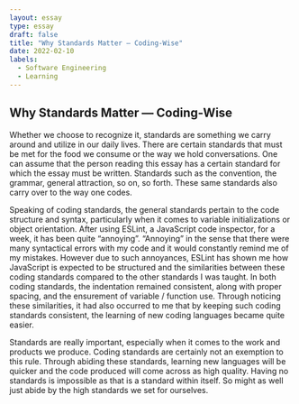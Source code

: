 ```yaml
---
layout: essay
type: essay
draft: false
title: "Why Standards Matter — Coding-Wise"
date: 2022-02-10
labels:
  - Software Engineering
  - Learning
---
```


## **Why Standards Matter — Coding-Wise**
 Whether we choose to recognize it, standards are something we carry around and utilize in our daily lives. There are certain standards that must be met for the food we consume or the way we hold conversations. One can assume that the person reading this essay has a certain standard for which the essay must be written. Standards such as the convention, the grammar, general attraction, so on, so forth. These same standards also carry over to the way one codes.

Speaking of coding standards, the general standards pertain to the code structure and syntax, particularly when it comes to variable initializations or object orientation. After using ESLint, a JavaScript code inspector, for a week, it has been quite “annoying”. “Annoying” in the sense that there were many syntactical errors with my code and it would constantly remind me of my mistakes. However due to such annoyances, ESLint has shown me how JavaScript is expected to be structured and the similarities between these coding standards compared to the other standards I was taught. In both coding standards, the indentation remained consistent, along with proper spacing, and the ensurement of variable / function use. Through noticing these similarities, it had also occurred to me that by keeping such coding standards consistent, the learning of new coding languages became quite easier.

Standards are really important, especially when it comes to the work and products we produce. Coding standards are certainly not an exemption to this rule. Through abiding these standards, learning new languages will be quicker and the code produced will come across as high quality. Having no standards is impossible as that is a standard within itself. So might as well just abide by the high standards we set for ourselves.

